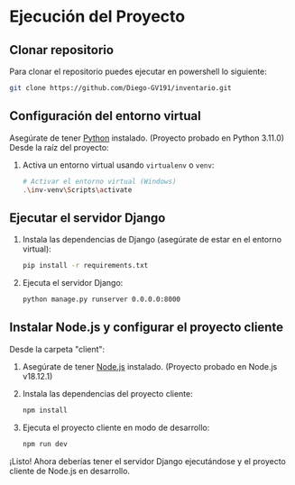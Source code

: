 # Ejecución del Proyecto

## Clonar repositorio

Para clonar el repositorio puedes ejecutar en powershell lo siguiente:

```bash
git clone https://github.com/Diego-GV191/inventario.git
```

## Configuración del entorno virtual

Asegúrate de tener [Python](https://www.python.org/) instalado. (Proyecto probado en Python 3.11.0) Desde la raíz del proyecto:

1. Activa un entorno virtual usando `virtualenv` o `venv`:
    ```bash
    # Activar el entorno virtual (Windows)
    .\inv-venv\Scripts\activate
    ```

## Ejecutar el servidor Django

1. Instala las dependencias de Django (asegúrate de estar en el entorno virtual):
    ```bash
    pip install -r requirements.txt
    ```

2. Ejecuta el servidor Django:
    ```bash
    python manage.py runserver 0.0.0.0:8000
    ```

## Instalar Node.js y configurar el proyecto cliente

Desde la carpeta "client":

1. Asegúrate de tener [Node.js](https://nodejs.org/en) instalado. (Proyecto probado en Node.js v18.12.1)

2. Instala las dependencias del proyecto cliente:
    ```bash
    npm install
    ```

3. Ejecuta el proyecto cliente en modo de desarrollo:
    ```bash
    npm run dev
    ```

¡Listo! Ahora deberías tener el servidor Django ejecutándose y el proyecto cliente de Node.js en desarrollo.
````
